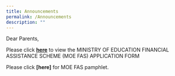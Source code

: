 ```yaml
---
title: Announcements
permalink: /Announcements
description: ""
---
```

Dear Parents,

  
Please click **[here](/files/MOE%20FAS%20Application%20Form%20(30%20Sep%202020)%20final.pdf)** to view the MINISTRY OF EDUCATION FINANCIAL ASSISTANCE SCHEME (MOE FAS) APPLICATION FORM

Please click **[here]** for MOE FAS pamphlet.